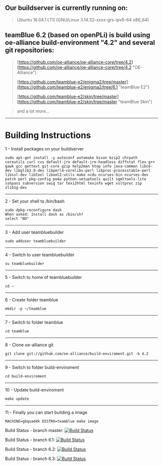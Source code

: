 ## Our buildserver is currently running on: ##

> Ubuntu 16.04.1 LTS (GNU/Linux 3.14.32-xxxx-grs-ipv6-64 x86_64)

## teamBlue 6.2 (based on openPLi) is build using oe-alliance build-environment "4.2" and several git repositories: ##

> [https://github.com/oe-alliance/oe-alliance-core/tree/4.2](https://github.com/oe-alliance/oe-alliance-core/tree/4.2 "OE-Alliance")
> 
> [https://github.com/teamblue-e2/enigma2/tree/master](https://github.com/teamblue-e2/enigma2/tree/6.1 "teamBlue E2")
> 
> [https://github.com/teamblue-e2/skin/tree/master](https://github.com/teamblue-e2/skin/tree/master "teamBlue Skin")

> and a lot more...


----------

# Building Instructions #

1 - Install packages on your buildserver

    sudo apt-get install -y autoconf automake bison bzip2 chrpath coreutils curl cvs default-jre default-jre-headless diffstat flex g++ gawk gcc gettext git-core gzip help2man htop info java-common libc6-dev libglib2.0-dev libperl4-corelibs-perl libproc-processtable-perl libssl-dev libtool libxml2-utils make ncdu ncurses-bin ncurses-dev patch perl pkg-config po4a python-setuptools quilt sgmltools-lite sshpass subversion swig tar texi2html texinfo wget xsltproc zip zlib1g-dev

----------
2 - Set your shell to /bin/bash

    sudo dpkg-reconfigure dash
    When asked: Install dash as /bin/sh?
    select "NO"

----------
3 - Add user teambluebuilder

    sudo adduser teambluebuilder

----------
4 - Switch to user teambluebuilder

    su teambluebuilder

----------
5 - Switch to home of teambluebuilder

    cd ~

----------
6 - Create folder teamblue

    mkdir -p ~/teamblue

----------
7 - Switch to folder teamblue

    cd teamblue

----------
8 - Clone oe-alliance git

    git clone git://github.com/oe-alliance/build-enviroment.git -b 4.2

----------
9 - Switch to folder build-enviroment

    cd build-enviroment

----------
10 - Update build-enviroment

    make update

----------
11 - Finally you can start building a image

    MACHINE=gbquad4k DISTRO=teamblue make image


Build Status - branch master: [![Build Status](https://travis-ci.org/teamblue-e2/enigma2.svg?branch=master)](https://travis-ci.org/teamblue-e2/enigma2)

Build Status - branch 6.1:    [![Build Status](https://travis-ci.org/teamblue-e2/enigma2.svg?branch=6.1)](https://travis-ci.org/teamblue-e2/enigma2)

Build Status - branch 6.2:    [![Build Status](https://travis-ci.org/teamblue-e2/enigma2.svg?branch=6.2)](https://travis-ci.org/teamblue-e2/enigma2)

Build Status - branch 6.3:    [![Build Status](https://travis-ci.org/teamblue-e2/enigma2.svg?branch=6.3)](https://travis-ci.org/teamblue-e2/enigma2)
